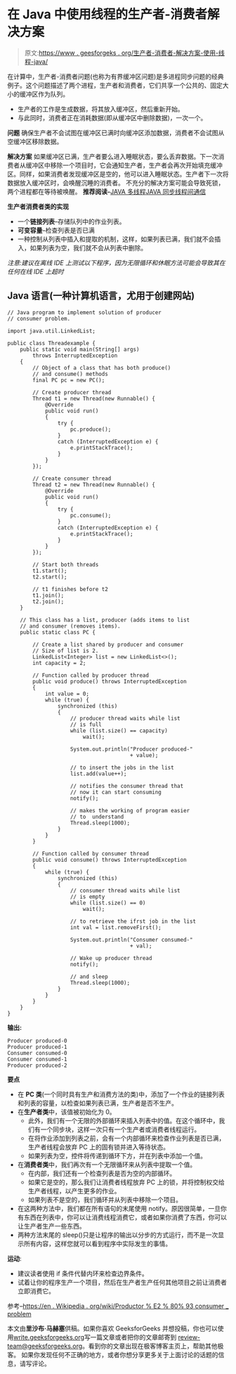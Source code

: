 # 在 Java 中使用线程的生产者-消费者解决方案

> 原文:[https://www . geesforgeks . org/生产者-消费者-解决方案-使用-线程-java/](https://www.geeksforgeeks.org/producer-consumer-solution-using-threads-java/)

在计算中，生产者-消费者问题(也称为有界缓冲区问题)是多进程同步问题的经典例子。这个问题描述了两个进程，生产者和消费者，它们共享一个公共的、固定大小的缓冲区作为队列。

*   生产者的工作是生成数据，将其放入缓冲区，然后重新开始。
*   与此同时，消费者正在消耗数据(即从缓冲区中删除数据)，一次一个。

**问题**
确保生产者不会试图在缓冲区已满时向缓冲区添加数据，消费者不会试图从空缓冲区移除数据。

**解决方案**
如果缓冲区已满，生产者要么进入睡眠状态，要么丢弃数据。下一次消费者从缓冲区中移除一个项目时，它会通知生产者，生产者会再次开始填充缓冲区。同样，如果消费者发现缓冲区是空的，他可以进入睡眠状态。生产者下一次将数据放入缓冲区时，会唤醒沉睡的消费者。
不充分的解决方案可能会导致死锁，两个进程都在等待被唤醒。
**推荐阅读-**[JAVA 多线程](https://www.geeksforgeeks.org/multithreading-in-java/)[JAVA 同步](https://www.geeksforgeeks.org/synchronized-in-java/)[线程间通信](https://www.geeksforgeeks.org/inter-thread-communication-java/)

**生产者消费者类的实现**

*   一个**链接列表**–存储队列中的作业列表。
*   **可变容量**–检查列表是否已满
*   一种控制从列表中插入和提取的机制，这样，如果列表已满，我们就不会插入，如果列表为空，我们就不会从列表中删除。

*注意:建议在离线 IDE 上测试以下程序，因为无限循环和休眠方法可能会导致其在任何在线 IDE 上超时*

## Java 语言(一种计算机语言，尤用于创建网站)

```
// Java program to implement solution of producer
// consumer problem.

import java.util.LinkedList;

public class Threadexample {
    public static void main(String[] args)
        throws InterruptedException
    {
        // Object of a class that has both produce()
        // and consume() methods
        final PC pc = new PC();

        // Create producer thread
        Thread t1 = new Thread(new Runnable() {
            @Override
            public void run()
            {
                try {
                    pc.produce();
                }
                catch (InterruptedException e) {
                    e.printStackTrace();
                }
            }
        });

        // Create consumer thread
        Thread t2 = new Thread(new Runnable() {
            @Override
            public void run()
            {
                try {
                    pc.consume();
                }
                catch (InterruptedException e) {
                    e.printStackTrace();
                }
            }
        });

        // Start both threads
        t1.start();
        t2.start();

        // t1 finishes before t2
        t1.join();
        t2.join();
    }

    // This class has a list, producer (adds items to list
    // and consumer (removes items).
    public static class PC {

        // Create a list shared by producer and consumer
        // Size of list is 2.
        LinkedList<Integer> list = new LinkedList<>();
        int capacity = 2;

        // Function called by producer thread
        public void produce() throws InterruptedException
        {
            int value = 0;
            while (true) {
                synchronized (this)
                {
                    // producer thread waits while list
                    // is full
                    while (list.size() == capacity)
                        wait();

                    System.out.println("Producer produced-"
                                       + value);

                    // to insert the jobs in the list
                    list.add(value++);

                    // notifies the consumer thread that
                    // now it can start consuming
                    notify();

                    // makes the working of program easier
                    // to  understand
                    Thread.sleep(1000);
                }
            }
        }

        // Function called by consumer thread
        public void consume() throws InterruptedException
        {
            while (true) {
                synchronized (this)
                {
                    // consumer thread waits while list
                    // is empty
                    while (list.size() == 0)
                        wait();

                    // to retrieve the ifrst job in the list
                    int val = list.removeFirst();

                    System.out.println("Consumer consumed-"
                                       + val);

                    // Wake up producer thread
                    notify();

                    // and sleep
                    Thread.sleep(1000);
                }
            }
        }
    }
}
```

**输出:**

```
Producer produced-0
Producer produced-1
Consumer consumed-0
Consumer consumed-1
Producer produced-2
```

**要点**

*   在 **PC 类**(一个同时具有生产和消费方法的类)中，添加了一个作业的链接列表和列表的容量，以检查如果列表已满，生产者是否不生产。
*   在**生产者类**中，该值被初始化为 0。
    *   此外，我们有一个无限的外部循环来插入列表中的值。在这个循环中，我们有一个同步块，这样一次只有一个生产者或消费者线程运行。
    *   在将作业添加到列表之前，会有一个内部循环来检查作业列表是否已满，生产者线程会放弃 PC 上的固有锁并进入等待状态。
    *   如果列表为空，控件将传递到循环下方，并在列表中添加一个值。
*   在**消费者类**中，我们再次有一个无限循环来从列表中提取一个值。
    *   在内部，我们还有一个检查列表是否为空的内部循环。
    *   如果它是空的，那么我们让消费者线程放弃 PC 上的锁，并将控制权交给生产者线程，以产生更多的作业。
    *   如果列表不是空的，我们循环并从列表中移除一个项目。
*   在这两种方法中，我们都在所有语句的末尾使用 notify。原因很简单，一旦你有东西在列表中，你可以让消费线程消费它，或者如果你消费了东西，你可以让生产者生产一些东西。
*   两种方法末尾的 sleep()只是让程序的输出以分步的方式运行，而不是一次显示所有内容，这样您就可以看到程序中实际发生的事情。

**运动**:

*   建议读者使用 if 条件代替内环来检查边界条件。
*   试着让你的程序生产一个项目，然后在生产者生产任何其他项目之前让消费者立即消费它。

参考–[https://en . Wikipedia . org/wiki/Productor % E2 % 80% 93 consumer _ problem](https://en.wikipedia.org/wiki/Producer%E2%80%93consumer_problem)

本文由**里沙布·马赫塞**供稿。如果你喜欢 GeeksforGeeks 并想投稿，你也可以使用[write.geeksforgeeks.org](https://write.geeksforgeeks.org)写一篇文章或者把你的文章邮寄到 review-team@geeksforgeeks.org。看到你的文章出现在极客博客主页上，帮助其他极客。
如果你发现任何不正确的地方，或者你想分享更多关于上面讨论的话题的信息，请写评论。